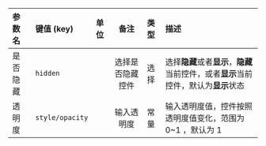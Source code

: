 | 参数名 | 键值 (key) | 单位 | 备注 | 类型 | 描述 |
| :--- | :--- | :--- | :--: | :--- | :--- |
| 是否隐藏 | `hidden` |  | 选择是否隐藏控件 | 选择 | 选择**隐藏**或者**显示**，**隐藏**当前控件，或者**显示**当前控件，默认为**显示**状态 |
| 透明度 | `style/opacity` |  | 输入透明度 | 常量 | 输入透明度值，控件按照透明度值变化，范围为0~1 ，默认为 1 |